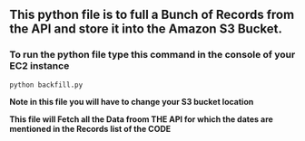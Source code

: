 ## This python file is to full a Bunch of Records from the API and store it into the Amazon S3 Bucket. 

### To run the python file type this command in the console of your EC2 instance

```
python backfill.py
```
**Note in this file you will have to change your S3 bucket location**

**This file will Fetch all the Data froom THE API for which the dates are mentioned in the Records list of the CODE**


